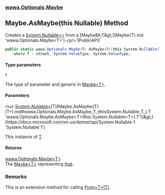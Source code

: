 ### [wawa.Optionals](wawa.Optionals.md 'wawa.Optionals').[Maybe](Maybe.md 'wawa.Optionals.Maybe')

## Maybe.AsMaybe<T>(this Nullable<T>) Method

Creates a [System.Nullable&lt;&gt;](https://docs.microsoft.com/en-us/dotnet/api/System.Nullable-1 'System.Nullable`1') from a [Maybe&lt;T&gt;](Maybe{T}.md 'wawa.Optionals.Maybe<T>').<p/>`[PublicAPI]`

```csharp
public static wawa.Optionals.Maybe<T> AsMaybe<T>(this System.Nullable<T> that)
    where T : struct, System.ValueType, System.ValueType;
```
#### Type parameters

<a name='wawa.Optionals.Maybe.AsMaybe_T_(thisSystem.Nullable_T_).T'></a>

`T`

The type of parameter and generic in [Maybe&lt;T&gt;](Maybe{T}.md 'wawa.Optionals.Maybe<T>').
#### Parameters

<a name='wawa.Optionals.Maybe.AsMaybe_T_(thisSystem.Nullable_T_).that'></a>

`that` [System.Nullable&lt;](https://docs.microsoft.com/en-us/dotnet/api/System.Nullable-1 'System.Nullable`1')[T](Maybe.AsMaybe{T}(T+).md#wawa.Optionals.Maybe.AsMaybe_T_(thisSystem.Nullable_T_).T 'wawa.Optionals.Maybe.AsMaybe<T>(this System.Nullable<T>).T')[&gt;](https://docs.microsoft.com/en-us/dotnet/api/System.Nullable-1 'System.Nullable`1')

This instance of [T](Maybe.AsMaybe{T}(T+).md#wawa.Optionals.Maybe.AsMaybe_T_(thisSystem.Nullable_T_).T 'wawa.Optionals.Maybe.AsMaybe<T>(this System.Nullable<T>).T').

#### Returns
[wawa.Optionals.Maybe&lt;](Maybe{T}.md 'wawa.Optionals.Maybe<T>')[T](Maybe.AsMaybe{T}(T+).md#wawa.Optionals.Maybe.AsMaybe_T_(thisSystem.Nullable_T_).T 'wawa.Optionals.Maybe.AsMaybe<T>(this System.Nullable<T>).T')[&gt;](Maybe{T}.md 'wawa.Optionals.Maybe<T>')  
The [Maybe&lt;T&gt;](Maybe{T}.md 'wawa.Optionals.Maybe<T>') representing [that](Maybe.AsMaybe{T}(T+).md#wawa.Optionals.Maybe.AsMaybe_T_(thisSystem.Nullable_T_).that 'wawa.Optionals.Maybe.AsMaybe<T>(this System.Nullable<T>).that').

### Remarks
  
This is an extension method for calling [From&lt;T&gt;(T)](Maybe.From{T}(T).md 'wawa.Optionals.Maybe.From<T>(T)').